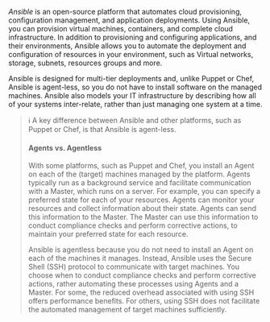 *Ansible* is an open-source platform that automates cloud provisioning, configuration management, and application deployments. Using Ansible, you can provision virtual machines, containers, and complete cloud infrastructure. In addition to provisioning and configuring applications, and their environments, Ansible allows you to automate the deployment and configuration of resources in your environment, such as Virtual networks, storage, subnets, resources groups and more.

Ansible is designed for multi-tier deployments and, unlike Puppet or Chef, Ansible is agent-less, so you do not have to install software on the managed machines. Ansible also models your IT infrastructure by describing how all of your systems inter-relate, rather than just managing one system at a time.

> :information_source: A key difference between Ansible and other platforms, such as Puppet or Chef, is that Ansible is agent-less.
>
> #### Agents vs. Agentless
>
> With some platforms, such as Puppet and Chef, you install an Agent on each of the (target) machines managed by the platform. Agents typically run as a background service and facilitate communication with a Master, which runs on a server. For example, you can specify a preferred state for each of your resources. Agents can monitor your resources and collect information about their state. Agents can send this information to the Master. The Master can use this information to conduct compliance checks and perform corrective actions, to maintain your preferred state for each resource.
>
> Ansible is agentless because you do not need to install an Agent on each of the machines it manages. Instead, Ansible uses the Secure Shell (SSH) protocol to communicate with target machines. You choose when to conduct compliance checks and perform corrective actions, rather automating these processes using Agents and a Master. For some, the reduced overhead associated with using SSH offers performance benefits. For others, using SSH does not facilitate the automated management of target machines sufficiently.
